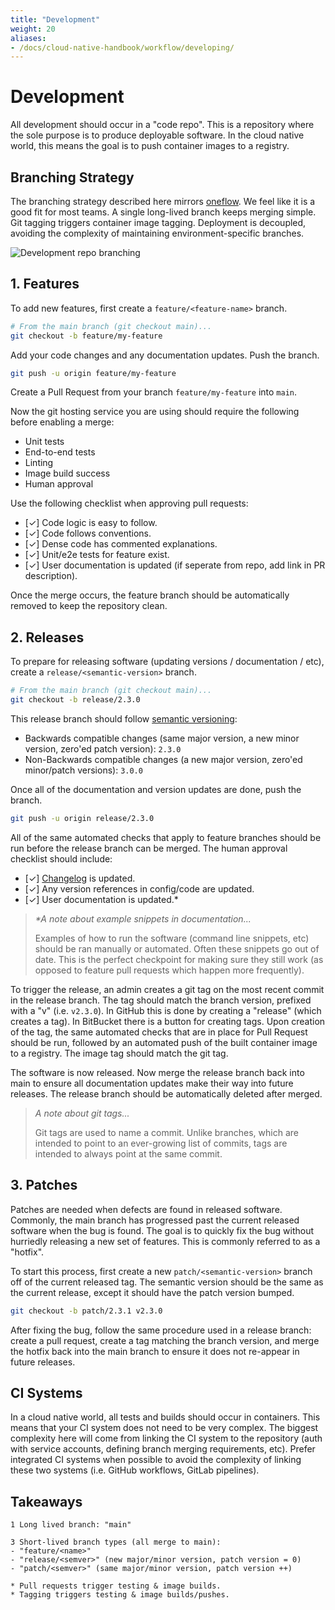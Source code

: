 ```yaml
---
title: "Development"
weight: 20
aliases:
- /docs/cloud-native-handbook/workflow/developing/
---
```


# Development

All development should occur in a "code repo". This is a repository where the sole purpose is to produce deployable software. In the cloud native world, this means the goal is to push container images to a registry.

## Branching Strategy

The branching strategy described here mirrors [oneflow](https://www.endoflineblog.com/oneflow-a-git-branching-model-and-workflow). We feel like it is a good fit for most teams. A single long-lived branch keeps merging simple. Git tagging triggers container image tagging. Deployment is decoupled, avoiding the complexity of maintaining environment-specific branches.

![Development repo branching](/images/development-repo.jpg)

## 1. Features 

To add new features, first create a `feature/<feature-name>` branch.

```sh
# From the main branch (git checkout main)...
git checkout -b feature/my-feature
```

Add your code changes and any documentation updates. Push the branch.

```sh
git push -u origin feature/my-feature
```

Create a Pull Request from your branch `feature/my-feature` into `main`.

Now the git hosting service you are using should require the following before enabling a merge:

* Unit tests
* End-to-end tests
* Linting
* Image build success
* Human approval

Use the following checklist when approving pull requests:

* [&check;] Code logic is easy to follow.
* [&check;] Code follows conventions.
* [&check;] Dense code has commented explanations.
* [&check;] Unit/e2e tests for feature exist.
* [&check;] User documentation is updated (if seperate from repo, add link in PR description).

Once the merge occurs, the feature branch should be automatically removed to keep the repository clean.

## 2. Releases

To prepare for releasing software (updating versions / documentation / etc), create a `release/<semantic-version>` branch.

```sh
# From the main branch (git checkout main)...
git checkout -b release/2.3.0
```

This release branch should follow [semantic versioning](https://semver.org/):

* Backwards compatible changes (same major version, a new minor version, zero'ed patch version): `2.3.0`
* Non-Backwards compatible changes (a new major version, zero'ed minor/patch versions): `3.0.0`

Once all of the documentation and version updates are done, push the branch.

```sh
git push -u origin release/2.3.0
```

All of the same automated checks that apply to feature branches should be run before the release branch can be merged. The human approval checklist should include:

* [&check;] [Changelog](https://keepachangelog.com) is updated.
* [&check;] Any version references in config/code are updated.
* [&check;] User documentation is updated.\*

> *\*A note about example snippets in documentation...*
>
> Examples of how to run the software (command line snippets, etc) should be ran manually or automated. Often these snippets go out of date. This is the perfect checkpoint for making sure they still work (as opposed to feature pull requests which happen more frequently).

To trigger the release, an admin creates a git tag on the most recent commit in the release branch. The tag should match the branch version, prefixed with a "v" (i.e. `v2.3.0`). In GitHub this is done by creating a "release" (which creates a tag). In BitBucket there is a button for creating tags. Upon creation of the tag, the same automated checks that are in place for Pull Request should be run, followed by an automated push of the built container image to a registry. The image tag should match the git tag.

The software is now released. Now merge the release branch back into main to ensure all documentation updates make their way into future releases. The release branch should be automatically deleted after merged.

> *A note about git tags...*
> 
> Git tags are used to name a commit. Unlike branches, which are intended to point to an ever-growing list of commits, tags are intended to always point at the same commit.

## 3. Patches

Patches are needed when defects are found in released software. Commonly, the main branch has progressed past the current released software when the bug is found. The goal is to quickly fix the bug without hurriedly releasing a new set of features. This is commonly referred to as a "hotfix".

To start this process, first create a new `patch/<semantic-version>` branch off of the current released tag. The semantic version should be the same as the current release, except it should have the patch version bumped.

```sh
git checkout -b patch/2.3.1 v2.3.0
```

After fixing the bug, follow the same procedure used in a release branch: create a pull request, create a tag matching the branch version, and merge the hotfix back into the main branch to ensure it does not re-appear in future releases.

## CI Systems

In a cloud native world, all tests and builds should occur in containers. This means that your CI system does not need to be very complex. The biggest complexity here will come from linking the CI system to the repository (auth with service accounts, defining branch merging requirements, etc). Prefer integrated CI systems when possible to avoid the complexity of linking these two systems (i.e. GitHub workflows, GitLab pipelines).

## Takeaways

```
1 Long lived branch: "main"

3 Short-lived branch types (all merge to main):
- "feature/<name>"
- "release/<semver>" (new major/minor version, patch version = 0)
- "patch/<semver>" (same major/minor version, patch version ++)

* Pull requests trigger testing & image builds.
* Tagging triggers testing & image builds/pushes.
```


